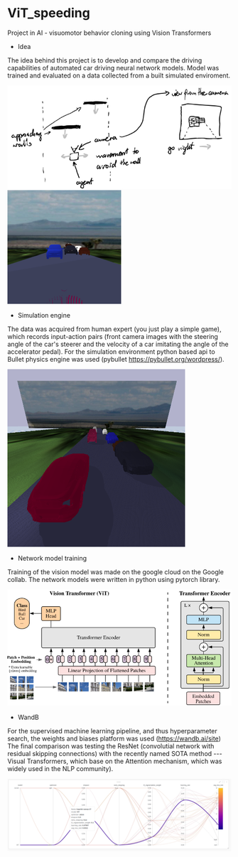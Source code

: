 # ViT_speeding
Project in AI - visuomotor behavior cloning using Vision Transformers


- Idea

The idea behind this project is to develop and compare the driving capabilities of automated car driving neural network models.
Model was trained and evaluated on a data collected from a built simulated enviroment.


<img src="https://github.com/Larook/ViT_speeding/blob/master/figures/simple_idea.png">

<img src="https://github.com/Larook/ViT_speeding/blob/master/figures/overleaf/example_input_camera.png">


- Simulation engine

The data was acquired from human expert (you just play a simple game), which records input-action pairs (front camera images with the steering angle of the car's steerer and the velocity of a car imitating the angle of the accelerator pedal).
For the simulation environment python based api to Bullet physics engine was used (pybullet https://pybullet.org/wordpress/).

<img src="https://github.com/Larook/ViT_speeding/blob/master/figures/overleaf/simulation_environment.png" width="400" height="400">

- Network model training

Training of the vision model was made on the google cloud on the Google collab.
The network models were written in python using pytorch library.


<img src="https://github.com/Larook/ViT_speeding/blob/master/figures/vit_architecture.png">


- WandB

For the supervised machine learning pipeline, and thus hyperparameter search, the weights and biases platform was used (https://wandb.ai/site)
The final comparison was testing the ResNet (convolutial network with residual skipping connections) with the recently named SOTA method --- Visual Transformers, which base on the Attention mechanism, which was widely used in the NLP community).

<img src="https://github.com/Larook/ViT_speeding/blob/master/figures/sweeps/sweep_0/sweeps_0_best_ViT.png">


